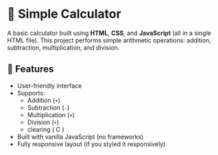 # 🧮 Simple Calculator

A basic calculator built using **HTML**, **CSS**, and **JavaScript** (all in a single HTML file). This project performs simple arithmetic operations: addition, subtraction, multiplication, and division.

## 🚀 Features

- User-friendly interface
- Supports:
  - Addition (`+`)
  - Subtraction (`-`)
  - Multiplication (`×`)
  - Division (`÷`)
  - clearing ( C )
- Built with vanilla JavaScript (no frameworks)
- Fully responsive layout (if you styled it responsively)
